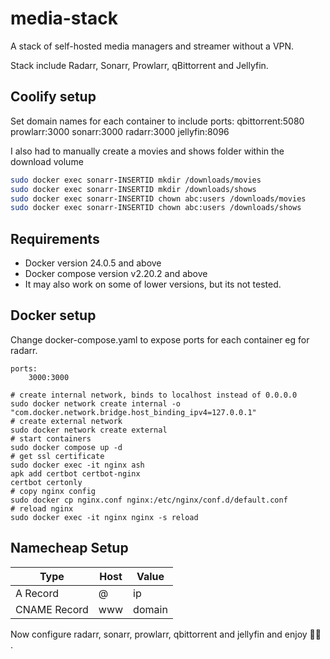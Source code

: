 # media-stack

A stack of self-hosted media managers and streamer without a VPN.

Stack include Radarr, Sonarr, Prowlarr, qBittorrent and Jellyfin.

## Coolify setup

Set domain names for each container to include ports:
qbittorrent:5080
prowlarr:3000
sonarr:3000
radarr:3000
jellyfin:8096

I also had to manually create a movies and shows folder within the download volume
```bash
sudo docker exec sonarr-INSERTID mkdir /downloads/movies
sudo docker exec sonarr-INSERTID mkdir /downloads/shows
sudo docker exec sonarr-INSERTID chown abc:users /downloads/movies
sudo docker exec sonarr-INSERTID chown abc:users /downloads/shows
```

## Requirements

- Docker version 24.0.5 and above
- Docker compose version v2.20.2 and above
- It may also work on some of lower versions, but its not tested.

## Docker setup

Change docker-compose.yaml to expose ports for each container eg for radarr.
```
ports:
    3000:3000
```

```
# create internal network, binds to localhost instead of 0.0.0.0
sudo docker network create internal -o "com.docker.network.bridge.host_binding_ipv4=127.0.0.1"
# create external network
sudo docker network create external
# start containers
sudo docker compose up -d
# get ssl certificate
sudo docker exec -it nginx ash
apk add certbot certbot-nginx
certbot certonly
# copy nginx config
sudo docker cp nginx.conf nginx:/etc/nginx/conf.d/default.conf
# reload nginx
sudo docker exec -it nginx nginx -s reload
```

## Namecheap Setup
|     Type     | Host | Value  |
|--------------|------|--------|
| A Record     | @    | ip     |
| CNAME Record | www  | domain |

Now configure radarr, sonarr, prowlarr, qbittorrent and jellyfin and enjoy 🏴‍☠️ .
